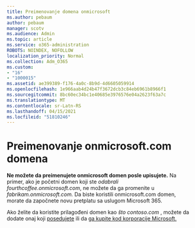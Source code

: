 ```yaml
---
title: Preimenovanje domena onmicrosoft
ms.author: pebaum
author: pebaum
manager: scotv
ms.audience: Admin
ms.topic: article
ms.service: o365-administration
ROBOTS: NOINDEX, NOFOLLOW
localization_priority: Normal
ms.collection: Adm_O365
ms.custom:
- "16"
- "1000015"
ms.assetid: ae399389-f176-4a0c-8b9d-4d6605059914
ms.openlocfilehash: 1e966aab4d24b47f3672dcb3c84eb6961b8966f1
ms.sourcegitcommit: 8bc60ec34bc1e40685e3976576e04a2623f63a7c
ms.translationtype: MT
ms.contentlocale: sr-Latn-RS
ms.lasthandoff: 04/15/2021
ms.locfileid: "51810246"
---
```

# <a name="rename-your-onmicrosoftcom-domain"></a>Preimenovanje onmicrosoft.com domena

 **Ne možete da preimenujete onmicrosoft domen posle upisujete.** Na primer, ako je početni domen koji ste *odabrali fourthcoffee.onmicrosoft.com*, ne možete da ga promenite u *fabrikam.onmicrosoft.com.* Da biste koristili onmicrosoft.com domen, morate da započnete novu pretplatu sa uslugom Microsoft 365.
  
Ako želite da koristite prilagođeni domen kao *što contoso.com* , možete da dodate onaj koji [posedujete](https://docs.microsoft.com/microsoft-365/admin/setup/add-domain) ili da [ga kupite kod korporacije Microsoft.](https://docs.microsoft.com/microsoft-365/admin/get-help-with-domains/buy-a-domain-name)
  